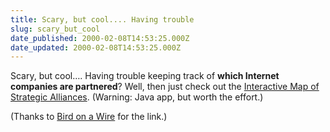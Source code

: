 ```yaml
---
title: Scary, but cool.... Having trouble
slug: scary_but_cool
date_published: 2000-02-08T14:53:25.000Z
date_updated: 2000-02-08T14:53:25.000Z
---
```


Scary, but cool…. Having trouble keeping track of **which Internet companies are partnered**? Well, then just check out the [Interactive Map of Strategic Alliances](http://www.orgnet.com/netindustry.html). (Warning: Java app, but worth the effort.)

(Thanks to [Bird on a Wire](http://students.washington.edu/lwinn/bird/) for the link.)
